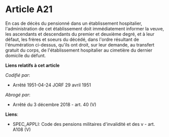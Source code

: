 # Article A21

En cas de décès du pensionné dans un établissement hospitalier, l'administration de cet établissement doit immédiatement
informer la veuve, les ascendants et descendants du premier et deuxième degré, et à leur défaut, les frères et soeurs du
décédé, dans l'ordre résultant de l'énumération ci-dessus, qu'ils ont droit, sur leur demande, au transfert gratuit du corps,
de l'établissement hospitalier au cimetière du dernier domicile du défunt.

**Liens relatifs à cet article**

_Codifié par_:

  - Arrêté 1951-04-24 JORF 29 avril 1951

_Abrogé par_:

  - Arrêté du 3 décembre 2018 - art. 40 (V)

**Liens**:

  - SPEC_APPLI: Code des pensions militaires d'invalidité et des v - art. A108 (V)
